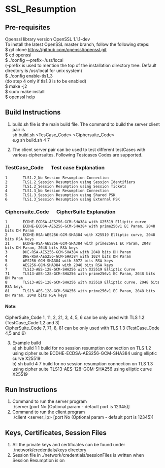 # SSL_Resumption

## Pre-requisites
Openssl library version OpenSSL 1.1.1-dev <br />
To install the latest OpenSSL master branch, follow the following steps: <br />
$ git clone https://github.com/openssl/openssl.git <br />
$ cd openssl <br />
$ ./config --prefix=/usr/local <br />
(–prefix is used to mention the top of the installation directory tree. Default directory is /usr/local for unix system) <br />
$ ./config enable-tls1_3 <br />
(do step 4 only if tls1.3 is to be enabled) <br />
$ make -j2 <br />
$ sudo make install <br />
$ openssl help <br />

## Build Instructions
1) build.sh file is the main build file. The command to build the server client pair is <br />
	sh build.sh <TesCase_Code> <Ciphersuite_Code> <br />
	e.g sh build.sh 4 7 <br />
	
2) The client server pair can be used to test different testCases with various ciphersuites. Following Testcases Codes are supported. <br />
### TestCase_Code	&ensp;&ensp;	Test case Explanation
	1		TLS1.2_No Session Resumption Connection
	2		TLS1.2_Session Resumption using Session Identifiers
	3		TLS1.2_Session Resumption using Session Tickets
	4		TLS1.3_No Session Resumption Connection
	5		TLS1.3_Session Resumption using Shared PSK
	6		TLS1.3_Session Resumption using External PSK
							
### Ciphersuite_Code	&ensp;&ensp;	CipherSuite Explanation
	1		ECDHE-ECDSA-AES256-GCM-SHA384 with X25519 Elliptic curve
	11		ECDHE-ECDSA-AES256-GCM-SHA384 with prime256v1 EC Param, 2048 bits DH Param
	2		ECDHE-RSA-AES256-GCM-SHA384 with X25519 Elliptic curve, 2048 bits RSA keys
	21		ECDHE-RSA-AES256-GCM-SHA384 with prime256v1 EC Param, 2048 bits DH Param, 2048 bits RSA keys
	3		DHE-RSA-AES256-GCM-SHA384 with 2048 bits DH Param
	4		DHE-RSA-AES256-GCM-SHA384 with 1024 bits DH Param
	5		AES256-GCM-SHA384 with 3072 bits RSA keys
	6		AES256-GCM-SHA384 with 2048 bits RSA keys
	7		TLS13-AES-128-GCM-SHA256 with X25519 Elliptic Curve
	71		TLS13-AES-128-GCM-SHA256 with prime256v1 EC Param, 2048 bits DH Param
	8		TLS13-AES-128-GCM-SHA256 with X25519 Elliptic curve, 2048 bits RSA keys
	81		TLS13-AES-128-GCM-SHA256 with prime256v1 EC Param, 2048 bits DH Param, 2048 bits RSA keys

#### Note: 
CipherSuite_Code 1, 11, 2, 21, 3, 4, 5, 6 can be only used with TLS 1.2 (TestCase_Code 1,2 and 3) <br />
CipherSuite_Code 7, 71, 8, 81 can be only used with TLS 1.3 (TestCase_Code 4,5 and 6) <br />

3) Example build <br />
a) sh build 1 1 	build for no session resumption connection on TLS 1.2 using cipher suite ECDHE-ECDSA-AES256-GCM-SHA384 using elliptic curve X25519 <br />
b) sh build 4 7		build for no session resumption connection on TLS 1.3 using cipher suite TLS13-AES-128-GCM-SHA256 using elliptic curve X25519 <br />
								

## Run Instructions
1) Command to run the server program <br />
	./server [port No (Optional param - default port is 12345)] <br />
2) Command to run the client program <br />
	./client <server_ip> [port No (Optional param - default port is 12345)] <br />
	
## Keys, Certificates, Session Files
1) All the private keys and certificates can be found under ./network/credentials/keys directory <br />
2) Session file in ./network/credentials/sessionFiles is written when Session Resumption is on <br />




